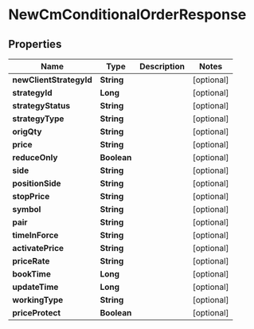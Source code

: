 

# NewCmConditionalOrderResponse


## Properties

| Name | Type | Description | Notes |
|------------ | ------------- | ------------- | -------------|
|**newClientStrategyId** | **String** |  |  [optional] |
|**strategyId** | **Long** |  |  [optional] |
|**strategyStatus** | **String** |  |  [optional] |
|**strategyType** | **String** |  |  [optional] |
|**origQty** | **String** |  |  [optional] |
|**price** | **String** |  |  [optional] |
|**reduceOnly** | **Boolean** |  |  [optional] |
|**side** | **String** |  |  [optional] |
|**positionSide** | **String** |  |  [optional] |
|**stopPrice** | **String** |  |  [optional] |
|**symbol** | **String** |  |  [optional] |
|**pair** | **String** |  |  [optional] |
|**timeInForce** | **String** |  |  [optional] |
|**activatePrice** | **String** |  |  [optional] |
|**priceRate** | **String** |  |  [optional] |
|**bookTime** | **Long** |  |  [optional] |
|**updateTime** | **Long** |  |  [optional] |
|**workingType** | **String** |  |  [optional] |
|**priceProtect** | **Boolean** |  |  [optional] |



